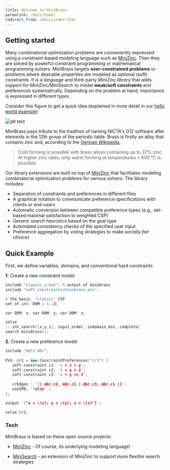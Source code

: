 ```yaml
---
title: Welcome to MiniBrass
permalink: /docs/home/
redirect_from: /docs/index.html
---
```


## Getting started


Many combinatorial optimization problems are conveniently expressed using a constraint-based modeling language such as [MiniZinc]. Then they are solved by powerful constraint programming or mathematical programming solvers.
MiniBrass targets **over-constrained problems** or problems where desirable properties are modeled as optional (soft) constraints. 
It is a *language* and third-party *MiniZinc library* that adds support for MiniZinc/MiniSearch to model **weak/soft constraints** and preferences systematically. 
Depending on the problem at hand, importance is expressed in different types.

Consider this figure to get a quick idea (explained in more detail in our [hello world example]({{site.baseurl}}/docs/helloworld)):

![alt text]({{site.baseurl}}/img/codeHelloWorld.png "A first example")

MiniBrass pays tribute to the tradition of naming NICTA's G12 software after elements in the 12th group of the periodic table. Brass is firstly an alloy that contains zinc and, according to the [German Wikipedia](https://de.wikipedia.org/wiki/Messing), 
> Cold forming is possible with brass alloys containing up to 37% zinc. At higher zinc rates, only warm forming at temperatures > 600 °C is possible.


Our library extensions are built on top of [MiniZinc](http://www.minizinc.org) that facilitates modeling combinatorial optimization problems for various solvers. The library includes:

* Separation of constraints and preferences in different files
* A graphical notation to communicate preference specifications with clients or end-users
* Automatic conversion between compatible preference types (e.g., set-based maximal satisfaction to weighted CSP)
* Generic search heuristics based on the goal type
* Automated consistency checks of the specified user input
* Preference aggregation by voting strategies to make *socially fair choices* 

## Quick Example

First, we define variables, domains, and conventional hard constraints

**1.** Create a new constraint model

```c++
include "classic_o.mzn"; % output of minibrass
include "soft_constraints/minibrass.mzn"; 

% the basic, "classic" CSP 
set of int: DOM = 1..3;

var DOM: x; var DOM: y; var DOM: z;

solve 
:: int_search([x,y,z], input_order, indomain_min, complete)
search miniBrass();
```

**2.** Create a new preference model

```c++
include "defs.mbr";
  
PVS: cr1 = new ConstraintPreferences("cr1") {
   soft-constraint c1: 'x + 1 = y';
   soft-constraint c2: 'z = y + 2';
   soft-constraint c3: 'x + y <= 3';
   
   crEdges : '[| mbr.c2, mbr.c1 | mbr.c3, mbr.c1 |]';
   useSPD: 'false' ;
}; 

output '["x = \(x); y = \(y); z = \(z)"]';

solve cr1;
```

### Tech

MiniBrass is based on these open source projects:

* [MiniZinc] - Of course, its underlying modeling language!
* [MiniSearch] - an extension of MiniZinc to support more flexible search strategies


   [MiniZinc]: <http://www.minizinc.org/>
   [MiniSearch]: <http://www.minizinc.org/minisearch/>
